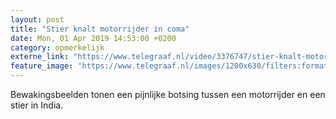 ```yaml
---
layout: post
title: "Stier knalt motorrijder in coma"
date: Mon, 01 Apr 2019 14:53:00 +0200
category: opmerkelijk
externe_link: "https://www.telegraaf.nl/video/3376747/stier-knalt-motorrijder-in-coma"
feature_image: "https://www.telegraaf.nl/images/1200x630/filters:format(jpeg):quality(80)/cdn-kiosk-api.telegraaf.nl/7aa8be3a-551c-11e9-9e69-0218eaf05005.jpg"
---
```


<p class="intro">Bewakingsbeelden tonen een pijnlijke botsing tussen een motorrijder en een stier in India.</p>
